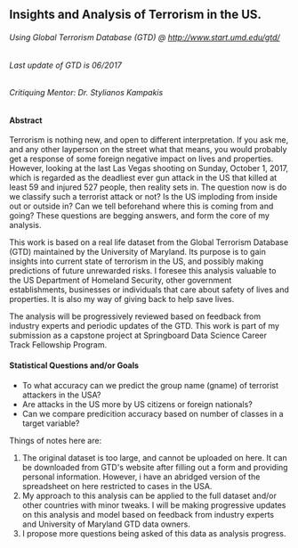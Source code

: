 
## Insights and Analysis of Terrorism in the US. 
###### Using Global Terrorism Database (GTD) @ http://www.start.umd.edu/gtd/
###### Last update of GTD is 06/2017
###### Critiquing Mentor: Dr. Stylianos Kampakis




#### Abstract

Terrorism is nothing new, and open to different interpretation. If you ask me, and any other layperson on the street what that means, you would probably get a response of some foreign negative impact on lives and properties. However, looking at the last Las Vegas shooting on Sunday, October 1, 2017, which is regarded as the deadliest ever gun attack in the US that killed at least 59 and injured 527 people, then reality sets in. The question now is do we classify such a terrorist attack or not? Is the US imploding from inside out or outside in? Can we tell beforehand where this is coming from and going? These questions are begging answers, and form the core of my analysis. 

This work is based on a real life dataset from the Global Terrorism Database (GTD) maintained by the University of Maryland. Its purpose is to gain insights into current state of terrorism in the US, and possibly making predictions of future unrewarded risks. I foresee this 
analysis valuable to the US Department of Homeland Security, other government establishments, businesses or individuals that care about 
safety of lives and properties. It is also my way of giving back to help save lives.

The analysis will be progressively reviewed based on feedback from industry experts and periodic updates of the GTD. This work is part of my submission as a capstone project at Springboard Data Science Career Track Fellowship Program.
  


#### Statistical Questions and/or Goals ###

* To what accuracy can we predict the group name (gname) of terrorist attackers in the USA?
* Are attacks in the US more by US citizens or foreign nationals?
* Can we compare predicition accuracy based on number of classes in a target variable?

Things of notes here are:
1. The original dataset is too large, and cannot be uploaded on here. It can be downloaded from GTD's website after filling out a form and providing personal information. However, i have an abridged version of the spreadsheet on here restricted to cases in the USA.
2. My approach to this analysis can be applied to the full dataset and/or other countries with minor tweaks. I will be making progressive updates on this analysis and model based on feedback from industry experts and University of Maryland GTD data owners. 
3. I propose more questions being asked of this data as analysis progress.



